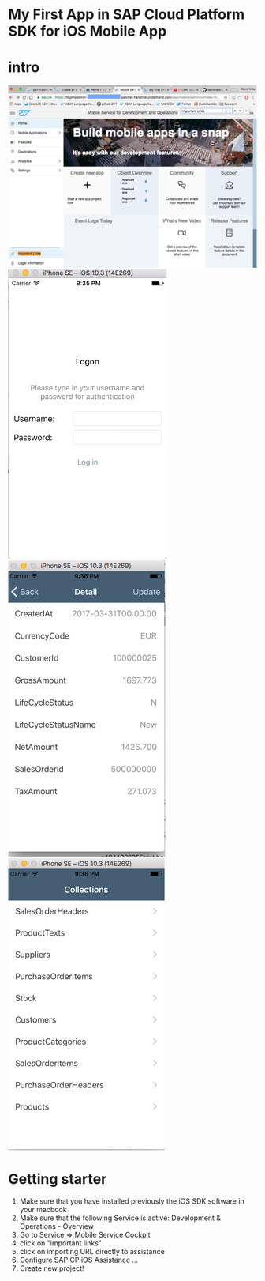# My First App in SAP Cloud Platform SDK for iOS Mobile App

# intro 
![Pic1](https://github.com/davidvela/MyFirstSAPiOSApp/blob/master/img/img1.png)
![Pic2](https://github.com/davidvela/MyFirstSAPiOSApp/blob/master/img/img2.png)
![Pic3](https://github.com/davidvela/MyFirstSAPiOSApp/blob/master/img/img3.png)
![Pic4](https://github.com/davidvela/MyFirstSAPiOSApp/blob/master/img/img4.png)




# Getting starter 
1. Make sure that you have installed previously the iOS SDK software in your macbook  
2. Make sure that the following Service is active: Development & Operations - Overview
3. Go to Service => Mobile Service Cockpit 
4. click on "important links" 
5. click on importing URL directly to assistance 
6. Configure SAP CP iOS Assistance ... 
7. Create new project! 


